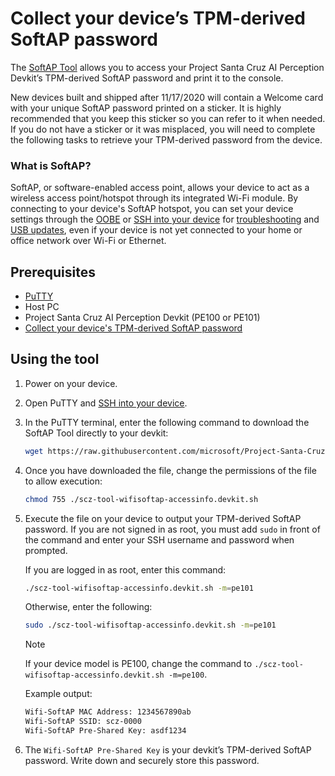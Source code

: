 # Collect your device’s TPM-derived SoftAP password

The [SoftAP Tool](https://github.com/microsoft/Project-Santa-Cruz-Preview/blob/main/tools/SoftAP-access-info-tool/scz-tool-wifisoftap-accessinfo.devkit.sh) allows you to access your Project Santa Cruz AI Perception Devkit’s TPM-derived SoftAP password and print it to the console.

New devices built and shipped after 11/17/2020 will contain a Welcome card with your unique SoftAP password printed on a sticker. It is highly recommended that you keep this sticker so you can refer to it when needed. If you do not have a sticker or it was misplaced, you will need to complete the following tasks to retrieve your TPM-derived password from the device.

### What is SoftAP?

SoftAP, or software-enabled access point, allows your device to act as a wireless access point/hotspot through its integrated Wi-Fi module. By connecting to your device's SoftAP hotspot, you can set your device settings through the [OOBE](https://github.com/microsoft/Project-Santa-Cruz-Preview/blob/main/user-guides/getting_started/oobe.md) or [SSH into your device](https://github.com/microsoft/Project-Santa-Cruz-Preview/blob/main/user-guides/general/troubleshooting/ssh_and_serial_connection_setup.md) for [troubleshooting](https://github.com/microsoft/Project-Santa-Cruz-Preview/blob/main/user-guides/general/troubleshooting/general_devkit_troubleshooting.md) and [USB updates](https://github.com/microsoft/Project-Santa-Cruz-Preview/blob/main/user-guides/updating/usb_updating.md), even if your device is not yet connected to your home or office network over Wi-Fi or Ethernet.

## Prerequisites

- [PuTTY](https://www.chiark.greenend.org.uk/~sgtatham/putty/latest.html)
- Host PC
- Project Santa Cruz AI Perception Devkit (PE100 or PE101)
- [Collect your device's TPM-derived SoftAP password](https://github.com/microsoft/Azure-Percept-Private-Preview/tree/main/tools/SoftAP-access-info-tool)

## Using the tool

1. Power on your device.

1. Open PuTTY and [SSH into your device](https://github.com/microsoft/Project-Santa-Cruz-Preview/blob/main/user-guides/general/troubleshooting/ssh_and_serial_connection_setup.md).

1. In the PuTTY terminal, enter the following command to download the SoftAP Tool directly to your devkit:

    ```bash
    wget https://raw.githubusercontent.com/microsoft/Project-Santa-Cruz-Preview/main/tools/SoftAP-access-info-tool/scz-tool-wifisoftap-accessinfo.devkit.sh
    ```

1. Once you have downloaded the file, change the permissions of the file to allow execution:  

    ```bash
    chmod 755 ./scz-tool-wifisoftap-accessinfo.devkit.sh
    ```

1. Execute the file on your device to output your TPM-derived SoftAP password. If you are not signed in as root, you must add ```sudo``` in front of the command and enter your SSH username and password when prompted.

    If you are logged in as root, enter this command:
    ```bash
    ./scz-tool-wifisoftap-accessinfo.devkit.sh -m=pe101
   ```
   Otherwise, enter the following:
    ```bash
    sudo ./scz-tool-wifisoftap-accessinfo.devkit.sh -m=pe101
    ```

    > [!NOTE]
    > If your device model is PE100, change the command to ```./scz-tool-wifisoftap-accessinfo.devkit.sh -m=pe100```.

    Example output:

    ```bash
    Wifi-SoftAP MAC Address: 1234567890ab
    Wifi-SoftAP SSID: scz-0000
    Wifi-SoftAP Pre-Shared Key: asdf1234  
    ```

1. The ```Wifi-SoftAP Pre-Shared Key``` is your devkit’s TPM-derived SoftAP password. Write down and securely store this password.
